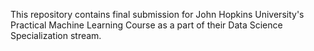 This repository contains final submission for John Hopkins University's Practical Machine Learning Course as a part of their Data Science Specialization stream.
